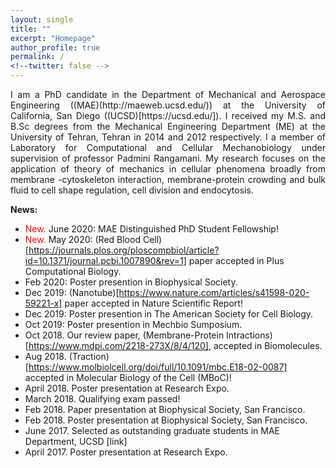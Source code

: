 ```yaml
---
layout: single
title: ""
excerpt: "Homepage"
author_profile: true
permalink: /
<!--twitter: false -->
---
```

<p style='text-align: justify;'> 
I am a PhD candidate in the Department of Mechanical and Aerospace Engineering ((MAE)(http://maeweb.ucsd.edu/)) at the University of California, San Diego ((UCSD)[https://ucsd.edu/]). I received my M.S. and B.Sc degrees from the Mechanical Engineering Department (ME) at the University of Tehran, Tehran in 2014 and 2012 respectively. I a member of Laboratory for Computational and Cellular Mechanobiology under supervision of professor Padmini Rangamani. My research focuses on the application of theory of mechanics in cellular phenomena broadly from membrane -cytoskeleton interaction, membrane-protein crowding and bulk fluid to cell shape regulation, cell division and endocytosis.
</p>

**News:**
- <span style="color:red;"> New.  </span> June 2020: MAE Distinguished PhD Student Fellowship!
- <span style="color:red;"> New.  </span> May 2020: (Red Blood Cell)[https://journals.plos.org/ploscompbiol/article?id=10.1371/journal.pcbi.1007890&rev=1] paper accepted in Plus Computational Biology.
-  Feb 2020: Poster presention in Biophysical Society.
-  Dec 2019: (Nanotube)[https://www.nature.com/articles/s41598-020-59221-x] paper accepted in Nature Scientific Report!
-  Dec 2019: Poster presention in The American Society for Cell Biology.
-  Oct 2019: Poster presention in Mechbio Sumposium.
-  Oct 2018. Our review paper, (Membrane-Protein Intractions)[https://www.mdpi.com/2218-273X/8/4/120], accepted in Biomolecules.
- Aug 2018. (Traction)[https://www.molbiolcell.org/doi/full/10.1091/mbc.E18-02-0087] accepted in Molecular Biology of the Cell (MBoC)!
- April 2018. Poster presentation at Research Expo. 
- March 2018. Qualifying exam passed!
- Feb 2018. Paper presentation at Biophysical Society, San Francisco.
- Feb 2018. Poster presentation at Biophysical Society, San Francisco.
- June 2017. Selected as outstanding graduate students in MAE Department, UCSD [link]
- April 2017. Poster presentation at Research Expo.

<!-- <h1>Latest Posts</h1> 
{% assign sorted = site.posts | sort:'date' | reverse %}
<ul>
{% for post in sorted limit:3%}
	<div class="{{ include.type | default: "list" }}__item">
	  <article class="archive__item" itemscope itemtype="http://schema.org/CreativeWork">
	    <li>
	      <h3 class="archive__item-title" itemprop="headline">
			 	  <a href="{{ root_url }}{{ post.url }}">{{ post.title }}</a>
	      </h3>
        <p class="archive__item-excerpt" itemprop="description">{{post.excerpt}}</p>
	    </li>
	 </article>
	</div>
{% endfor %}
<ul>
<a href="/blog/" class="back-to-top">More posts &rarr;</a>

-->
